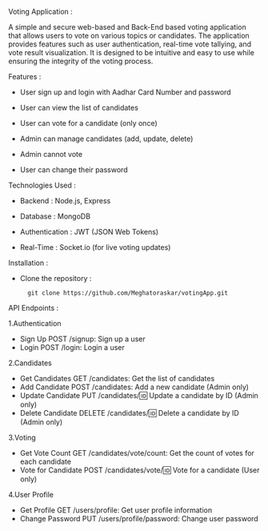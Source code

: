 Voting Application :

A simple and secure web-based and Back-End based voting application  that allows users to vote on various topics or candidates. The application provides features such as user authentication, real-time vote tallying, and vote result visualization. It is designed to be intuitive and easy to use while ensuring the integrity of the voting process.

Features :

   - User sign up and login with Aadhar Card Number and password

   - User can view the list of candidates

   - User can vote for a candidate (only once)

   - Admin can manage candidates (add, update, delete)

   - Admin cannot vote

   - User can change their password

Technologies Used :

   - Backend : Node.js, Express
 
   - Database : MongoDB

   - Authentication : JWT (JSON Web Tokens)

   - Real-Time : Socket.io (for live voting updates)

Installation :

   - Clone the repository :

           git clone https://github.com/Meghatoraskar/votingApp.git

API Endpoints :


1.Authentication
   - Sign Up
        POST /signup: Sign up a user
   - Login
        POST /login: Login a user
     
2.Candidates
   - Get Candidates
        GET /candidates: Get the list of candidates
   - Add Candidate
        POST /candidates: Add a new candidate (Admin only)
   - Update Candidate
        PUT /candidates/:id: Update a candidate by ID (Admin only)
   - Delete Candidate
        DELETE /candidates/:id: Delete a candidate by ID (Admin only)
     
3.Voting
   - Get Vote Count
        GET /candidates/vote/count: Get the count of votes for each candidate
   - Vote for Candidate
        POST /candidates/vote/:id: Vote for a candidate (User only)
     
4.User Profile
   - Get Profile
        GET /users/profile: Get user profile information
   - Change Password
        PUT /users/profile/password: Change user password

